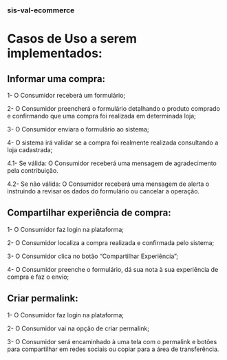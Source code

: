 ### sis-val-ecommerce

# Casos de Uso a serem implementados:

## Informar uma compra:

1- O Consumidor receberá um formulário;

2- O Consumidor preencherá o formulário detalhando o produto comprado e confirmando que uma compra foi realizada em determinada loja;

3- O Consumidor enviara o formulário ao sistema;

4- O sistema irá validar se a compra foi realmente realizada consultando a loja cadastrada;

4.1- Se válida: O Consumidor receberá uma mensagem de agradecimento pela contribuição.

4.2- Se não válida: O Consumidor receberá uma mensagem de alerta o instruindo a revisar os dados do formulário ou cancelar a operação.

## Compartilhar experiência de compra:

1- O Consumidor faz login na plataforma;

2- O Consumidor localiza a compra realizada e confirmada pelo sistema;

3- O Consumidor clica no botão “Compartilhar Experiência”;

4- O Consumidor preenche o formulário, dá sua nota à sua experiência de compra e faz o envio;

## Criar permalink:

1- O Consumidor faz login na plataforma;

2- O Consumidor vai na opção de criar permalink;

3- O Consumidor será encaminhado à uma tela com o permalink e botões para compartilhar em redes sociais ou copiar para a área de transferência.
